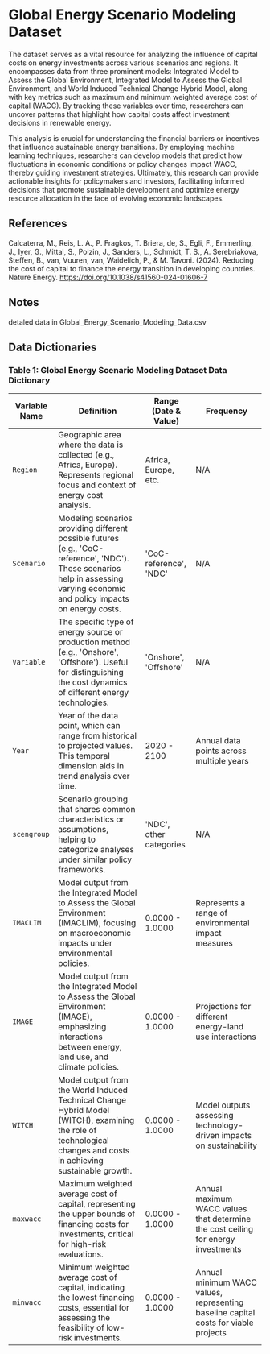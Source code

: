 # Global Energy Scenario Modeling Dataset
  The dataset serves as a vital resource for analyzing the influence of capital costs on energy investments across various scenarios and regions. It encompasses data from three prominent models: Integrated Model to Assess the Global Environment, Integrated Model to Assess the Global Environment, and World Induced Technical Change Hybrid Model, along with key metrics such as maximum and minimum weighted average cost of capital (WACC). By tracking these variables over time, researchers can uncover patterns that highlight how capital costs affect investment decisions in renewable energy.

  This analysis is crucial for understanding the financial barriers or incentives that influence sustainable energy transitions. By employing machine learning techniques, researchers can develop models that predict how fluctuations in economic conditions or policy changes impact WACC, thereby guiding investment strategies. Ultimately, this research can provide actionable insights for policymakers and investors, facilitating informed decisions that promote sustainable development and optimize energy resource allocation in the face of evolving economic landscapes.

## References
Calcaterra, M., Reis, L. A., P. Fragkos, T. Briera, de, S., Egli, F., Emmerling, J., Iyer, G., Mittal, S., Polzin, J., Sanders, L., Schmidt, T. S., A. Serebriakova, Steffen, B., van, Vuuren, van, Waidelich, P., & M. Tavoni. (2024). Reducing the cost of capital to finance the energy transition in developing countries. Nature Energy. https://doi.org/10.1038/s41560-024-01606-7
## Notes
detaled data in Global_Energy_Scenario_Modeling_Data.csv
## Data Dictionaries
### Table 1: Global Energy Scenario Modeling Dataset Data Dictionary
| Variable Name | Definition                                                                                                                   | Range (Date & Value)                  | Frequency                                                                                          |
|---------------|------------------------------------------------------------------------------------------------------------------------------|---------------------------------------|----------------------------------------------------------------------------------------------------|
| `Region`      | Geographic area where the data is collected (e.g., Africa, Europe). Represents regional focus and context of energy cost analysis. | Africa, Europe, etc.                 | N/A                                                                                                |
| `Scenario`    | Modeling scenarios providing different possible futures (e.g., 'CoC-reference', 'NDC'). These scenarios help in assessing varying economic and policy impacts on energy costs. | 'CoC-reference', 'NDC'               | N/A                                                                                                |
| `Variable`    | The specific type of energy source or production method (e.g., 'Onshore', 'Offshore'). Useful for distinguishing the cost dynamics of different energy technologies. | 'Onshore', 'Offshore'                | N/A                                                                                                |
| `Year`        | Year of the data point, which can range from historical to projected values. This temporal dimension aids in trend analysis over time. | 2020 - 2100                          | Annual data points across multiple years                                                           |
| `scengroup`   | Scenario grouping that shares common characteristics or assumptions, helping to categorize analyses under similar policy frameworks. | 'NDC', other categories              | N/A                                                                                                |
| `IMACLIM`     | Model output from the Integrated Model to Assess the Global Environment (IMACLIM), focusing on macroeconomic impacts under environmental policies. | 0.0000 - 1.0000                      | Represents a range of environmental impact measures                                                |
| `IMAGE`       | Model output from the Integrated Model to Assess the Global Environment (IMAGE), emphasizing interactions between energy, land use, and climate policies. | 0.0000 - 1.0000                      | Projections for different energy-land use interactions                                             |
| `WITCH`       | Model output from the World Induced Technical Change Hybrid Model (WITCH), examining the role of technological changes and costs in achieving sustainable growth. | 0.0000 - 1.0000                      | Model outputs assessing technology-driven impacts on sustainability                                |
| `maxwacc`     | Maximum weighted average cost of capital, representing the upper bounds of financing costs for investments, critical for high-risk evaluations. | 0.0000 - 1.0000                      | Annual maximum WACC values that determine the cost ceiling for energy investments                   |
| `minwacc`     | Minimum weighted average cost of capital, indicating the lowest financing costs, essential for assessing the feasibility of low-risk investments. | 0.0000 - 1.0000                      | Annual minimum WACC values, representing baseline capital costs for viable projects                |

